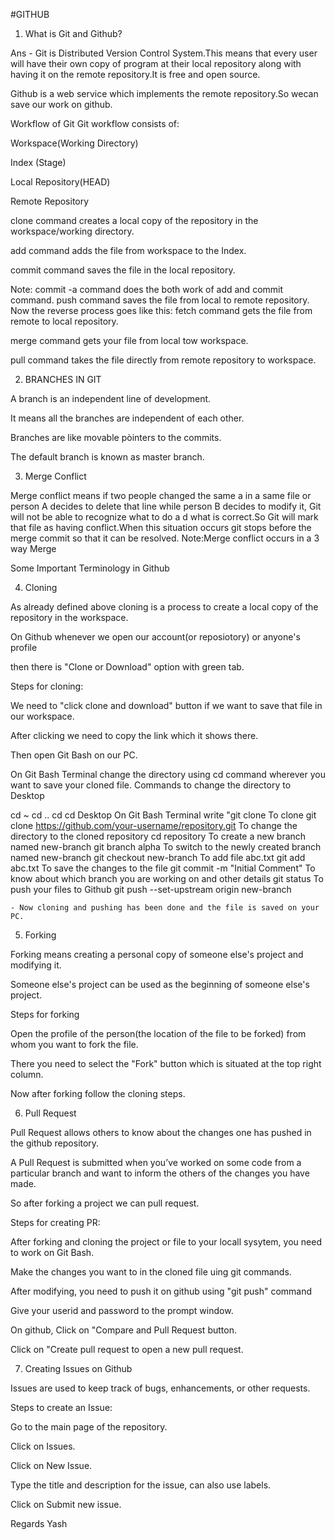 #GITHUB


1) What is Git and Github?


Ans - Git is Distributed Version Control System.This means that every user will have their own copy of program at their local repository along with having it on the remote repository.It is free and open source.

Github is a web service which implements the remote repository.So wecan save our work on github.

Workflow of Git
Git workflow consists of:

Workspace(Working Directory)

Index (Stage)

Local Repository(HEAD)

Remote Repository

clone command creates a local copy of the repository in the workspace/working directory.

add command adds the file from workspace to the Index.

commit command saves the file in the local repository.

Note: commit -a command does the both work of add and commit command.
push command saves the file from local to remote repository.
Now the reverse process goes like this:
fetch command gets the file from remote to local repository.

merge command gets your file from local tow workspace.

pull command takes the file directly from remote repository to workspace.


2) BRANCHES IN GIT


A branch is an independent line of development.

It means all the branches are independent of each other.

Branches are like movable pòinters to the commits.

The default branch is known as master branch.


3) Merge Conflict


Merge conflict means if two people changed the same a in a same file or person A decides to delete that line while person B decides to modify it, Git will not be able to recognize what to do a d what is correct.So Git will mark that file as having conflict.When this situation occurs git stops before the merge commit so that it can be resolved. Note:Merge conflict occurs in a 3 way Merge

Some Important Terminology in Github


4) Cloning


As already defined above cloning is a process to create a local copy of the repository in the workspace.

On Github whenever we open our account(or reposiotory) or anyone's profile

then there is "Clone or Download" option with green tab.

Steps for cloning:

We need to "click clone and download" button if we want to save that file in our workspace.

After clicking we need to copy the link which it shows there.

Then open Git Bash on our PC.

On Git Bash Terminal change the directory using cd command wherever you want to save your cloned file. Commands to change the directory to Desktop

cd ~
cd ..
cd <PC USER>
cd Desktop
On Git Bash Terminal write "git clone To clone
git clone https://github.com/your-username/repository.git
To change the directory to the cloned repository
cd repository
To create a new branch named new-branch
git branch alpha
To switch to the newly created branch named new-branch
git checkout new-branch
To add file abc.txt
git add abc.txt 
To save the changes to the file
git commit -m "Initial Comment"
To know about which branch you are working on and other details
git status
To push your files to Github
git push --set-upstream origin new-branch

    - Now cloning and pushing has been done and the file is saved on your PC.


5) Forking


Forking means creating a personal copy of someone else's project and modifying it.

Someone else's project can be used as the beginning of someone else's project.

Steps for forking

Open the profile of the person(the location of the file to be forked) from whom you want to fork the file.

There you need to select the "Fork" button which is situated at the top right column.

Now after forking follow the cloning steps.


6) Pull Request


Pull Request allows others to know about the changes one has pushed in the github repository.

A Pull Request is submitted when you’ve worked on some code from a particular branch and want to inform the others of the changes you have made.

So after forking a project we can pull request.

Steps for creating PR:

After forking and cloning the project or file to your locall sysytem, you need to work on Git Bash.

Make the changes you want to in the cloned file uing git commands.

After modifying, you need to push it on github using "git push" command

Give your userid and password to the prompt window.

On github, Click on "Compare and Pull Request button.

Click on "Create pull request to open a new pull request.


7) Creating Issues on Github


Issues are used to keep track of bugs, enhancements, or other requests.

Steps to create an Issue:

Go to the main page of the repository.

Click on Issues.

Click on New Issue.

Type the title and description for the issue, can also use labels.

Click on Submit new issue.


Regards Yash